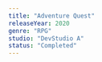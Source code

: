 ```yaml
---
title: "Adventure Quest"
releaseYear: 2020
genre: "RPG"
studio: "DevStudio A"
status: "Completed"
---
```


